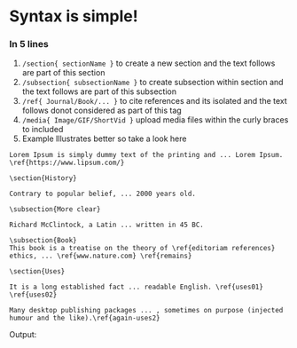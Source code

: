 # Syntax is simple!
### In 5 lines

1. `/section{ sectionName }` to create a new section and the text follows are part of this section
2. `/subsection{ subsectionName }` to create subsection within section and the text follows are part of this subsection
3. `/ref{ Journal/Book/... }` to cite references and its isolated and the text follows donot considered as part of this tag
4. `/media{ Image/GIF/ShortVid }` upload media files within the curly braces to included
5. Example Illustrates better so take a look here

```
Lorem Ipsum is simply dummy text of the printing and ... Lorem Ipsum. \ref{https://www.lipsum.com/}

\section{History}

Contrary to popular belief, ... 2000 years old. 

\subsection{More clear}

Richard McClintock, a Latin ... written in 45 BC. 

\subsection{Book}
This book is a treatise on the theory of \ref{editoriam references} ethics, ... \ref{www.nature.com} \ref{remains}

\section{Uses}

It is a long established fact ... readable English. \ref{uses01} \ref{uses02}

Many desktop publishing packages ... , sometimes on purpose (injected humour and the like).\ref{again-uses2}
```

Output:
